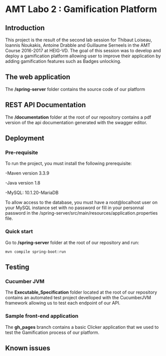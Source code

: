 # AMT Labo 2 : Gamification Platform

## Introduction

This project is the result of the second lab session for Thibaut Loiseau, Ioannis Noukakis, Antoine Drabble and Guillaume Serneels in the AMT Course 2016-2017 at HEIG-VD. The goal of this session was to develop and deploy a gamification platform allowing user to improve their application by adding gamification features such as Badges unlocking.


## The web application

The **/spring-server** folder contains the source code of our platform 


## REST API Documentation

The **/documentation** folder at the root of our repository contains a pdf version of the api documentation generated with the swagger editor. 

## Deployment

### Pre-requisite

To run the project, you must install the following prerequisite:

-Maven version 3.3.9 

-Java version 1.8 

-MySQL: 10.1.20-MariaDB


To allow access to the database, you must have a root@localhost user on your MySQL instance set with no password or fill in your personnal password in the /spring-server/src/main/resources/application.properties file.

### Quick start

Go to **/spring-server** folder at the root of our repository and run:

```
mvn compile spring-boot:run

```

## Testing

### Cucumber JVM

The **Executable_Specification** folder located at the root of our repository contains an automated test project develloped with the CucumberJVM framework allowing us to test each endpoint of our API.

### Sample front-end application

The **gh_pages** branch contains a basic Clicker application that we used to test the Gamification process of our platform.


## Known issues



